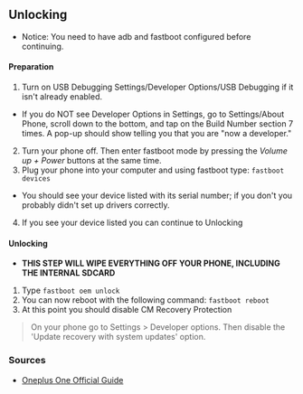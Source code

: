 ## Unlocking

* Notice: You need to have adb and fastboot configured before continuing.

#### Preparation
1. Turn on USB Debugging Settings/Developer Options/USB Debugging if it isn't already enabled.

  *  If you do NOT see Developer Options in Settings, go to Settings/About Phone, scroll down to the bottom, and tap on the Build Number section 7 times. A pop-up should show telling you that you are "now a developer."

2. Turn your phone off. Then enter fastboot mode by pressing the _Volume up + Power_ buttons at the same time.
3. Plug your phone into your computer and using fastboot type: 
`fastboot devices`

* You should see your device listed with its serial number; if you don't you probably didn't set up drivers correctly. 

4. If you see your device listed you can continue to Unlocking

#### Unlocking 
* **THIS STEP WILL WIPE EVERYTHING OFF YOUR PHONE, INCLUDING THE INTERNAL SDCARD**

1. Type `fastboot oem unlock` 
2. You can now reboot with the following command: `fastboot reboot`
3. At this point you should disable CM Recovery Protection
> On your phone go to Settings > Developer options. Then disable the 'Update recovery with system updates' option.

### Sources
* [Oneplus One Official Guide](https://forums.oneplus.net/threads/guide-oneplus-one-how-to-unlock-bootloader-install-custom-recovery-and-root.64487/)